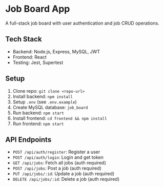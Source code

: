 # Job Board App
A full-stack job board with user authentication and job CRUD operations.

## Tech Stack
- Backend: Node.js, Express, MySQL, JWT
- Frontend: React
- Testing: Jest, Supertest

## Setup
1. Clone repo: `git clone <repo-url>`
2. Install backend: `npm install`
3. Setup `.env` (see `.env.example`)
4. Create MySQL database: `job_board`
5. Run backend: `npm start`
6. Install frontend: `cd frontend && npm install`
7. Run frontend: `npm start`

## API Endpoints
- `POST /api/auth/register`: Register a user
- `POST /api/auth/login`: Login and get token
- `GET /api/jobs`: Fetch all jobs (auth required)
- `POST /api/jobs`: Post a job (auth required)
- `PUT /api/jobs/:id`: Update a job (auth required)
- `DELETE /api/jobs/:id`: Delete a job (auth required)